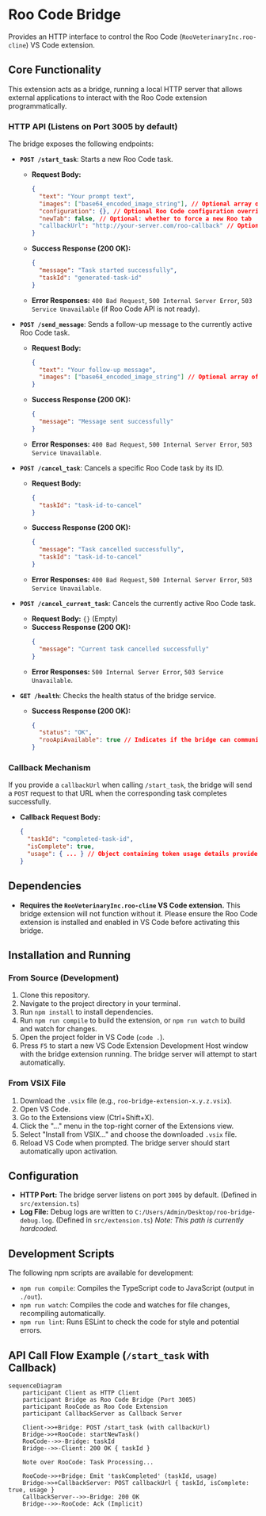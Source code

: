 # Roo Code Bridge

Provides an HTTP interface to control the Roo Code (`RooVeterinaryInc.roo-cline`) VS Code extension.

## Core Functionality

This extension acts as a bridge, running a local HTTP server that allows external applications to interact with the Roo Code extension programmatically.

### HTTP API (Listens on Port 3005 by default)

The bridge exposes the following endpoints:

*   **`POST /start_task`**: Starts a new Roo Code task.
    *   **Request Body:**
        ```json
        {
          "text": "Your prompt text",
          "images": ["base64_encoded_image_string"], // Optional array of images
          "configuration": {}, // Optional Roo Code configuration overrides
          "newTab": false, // Optional: whether to force a new Roo tab
          "callbackUrl": "http://your-server.com/roo-callback" // Optional URL for completion notification
        }
        ```
    *   **Success Response (200 OK):**
        ```json
        {
          "message": "Task started successfully",
          "taskId": "generated-task-id"
        }
        ```
    *   **Error Responses:** `400 Bad Request`, `500 Internal Server Error`, `503 Service Unavailable` (if Roo Code API is not ready).

*   **`POST /send_message`**: Sends a follow-up message to the currently active Roo Code task.
    *   **Request Body:**
        ```json
        {
          "text": "Your follow-up message",
          "images": ["base64_encoded_image_string"] // Optional array of images
        }
        ```
    *   **Success Response (200 OK):**
        ```json
        {
          "message": "Message sent successfully"
        }
        ```
    *   **Error Responses:** `400 Bad Request`, `500 Internal Server Error`, `503 Service Unavailable`.

*   **`POST /cancel_task`**: Cancels a specific Roo Code task by its ID.
    *   **Request Body:**
        ```json
        {
          "taskId": "task-id-to-cancel"
        }
        ```
    *   **Success Response (200 OK):**
        ```json
        {
          "message": "Task cancelled successfully",
          "taskId": "task-id-to-cancel"
        }
        ```
    *   **Error Responses:** `400 Bad Request`, `500 Internal Server Error`, `503 Service Unavailable`.

*   **`POST /cancel_current_task`**: Cancels the currently active Roo Code task.
    *   **Request Body:** `{}` (Empty)
    *   **Success Response (200 OK):**
        ```json
        {
          "message": "Current task cancelled successfully"
        }
        ```
    *   **Error Responses:** `500 Internal Server Error`, `503 Service Unavailable`.

*   **`GET /health`**: Checks the health status of the bridge service.
    *   **Success Response (200 OK):**
        ```json
        {
          "status": "OK",
          "rooApiAvailable": true // Indicates if the bridge can communicate with the Roo Code extension API
        }
        ```

### Callback Mechanism

If you provide a `callbackUrl` when calling `/start_task`, the bridge will send a `POST` request to that URL when the corresponding task completes successfully.

*   **Callback Request Body:**
    ```json
    {
      "taskId": "completed-task-id",
      "isComplete": true,
      "usage": { ... } // Object containing token usage details provided by Roo Code
    }
    ```

## Dependencies

*   **Requires the `RooVeterinaryInc.roo-cline` VS Code extension.** This bridge extension will not function without it. Please ensure the Roo Code extension is installed and enabled in VS Code before activating this bridge.

## Installation and Running

### From Source (Development)

1.  Clone this repository.
2.  Navigate to the project directory in your terminal.
3.  Run `npm install` to install dependencies.
4.  Run `npm run compile` to build the extension, or `npm run watch` to build and watch for changes.
5.  Open the project folder in VS Code (`code .`).
6.  Press `F5` to start a new VS Code Extension Development Host window with the bridge extension running. The bridge server will attempt to start automatically.

### From VSIX File

1.  Download the `.vsix` file (e.g., `roo-bridge-extension-x.y.z.vsix`).
2.  Open VS Code.
3.  Go to the Extensions view (Ctrl+Shift+X).
4.  Click the "..." menu in the top-right corner of the Extensions view.
5.  Select "Install from VSIX..." and choose the downloaded `.vsix` file.
6.  Reload VS Code when prompted. The bridge server should start automatically upon activation.

## Configuration

*   **HTTP Port:** The bridge server listens on port `3005` by default. (Defined in `src/extension.ts`)
*   **Log File:** Debug logs are written to `C:/Users/Admin/Desktop/roo-bridge-debug.log`. (Defined in `src/extension.ts`) *Note: This path is currently hardcoded.*

## Development Scripts

The following npm scripts are available for development:

*   `npm run compile`: Compiles the TypeScript code to JavaScript (output in `./out`).
*   `npm run watch`: Compiles the code and watches for file changes, recompiling automatically.
*   `npm run lint`: Runs ESLint to check the code for style and potential errors.

## API Call Flow Example (`/start_task` with Callback)

```mermaid
sequenceDiagram
    participant Client as HTTP Client
    participant Bridge as Roo Code Bridge (Port 3005)
    participant RooCode as Roo Code Extension
    participant CallbackServer as Callback Server

    Client->>+Bridge: POST /start_task (with callbackUrl)
    Bridge->>+RooCode: startNewTask()
    RooCode-->>-Bridge: taskId
    Bridge-->>-Client: 200 OK { taskId }

    Note over RooCode: Task Processing...

    RooCode->>+Bridge: Emit 'taskCompleted' (taskId, usage)
    Bridge->>+CallbackServer: POST callbackUrl { taskId, isComplete: true, usage }
    CallbackServer-->>-Bridge: 200 OK
    Bridge-->>-RooCode: Ack (Implicit)
